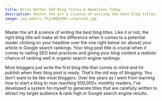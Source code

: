 ```yaml
---
title: Write Better SEO Blog Titles & Headlines Today
description: Master the art & science of writing the best blog titles.
image: jay-mantri-TFyi0QOx08c-unsplash.jpg
---
```


Master the art & science of writing the best blog titles. Like it or not, the right blog title will make all the difference when it comes to a potential reader clicking on your headline over the one right below (or above) your article in Google search rankings. Your blog post title is crucial when it comes to nailing SEO best practices and giving your blog content a realistic chance of ranking well in organic search engine rankings.

Most bloggers just write the first blog title that comes to mind and hit publish when their blog post is ready. That’s the old way of blogging. You don’t want to be like most bloggers. Over the years as I went from learning how to start a blog to now reaching 500,000+ monthly readers, I’ve developed a system for myself to generate titles that are carefully written to attract my target audience & rank high in Google search engine results.
